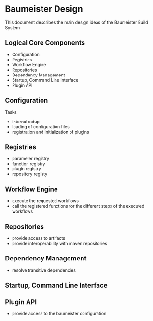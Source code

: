 Baumeister Design
=================

This document describes the main design ideas of the Baumeister Build System

Logical Core Components
-----------------------

 * Configuration
 * Registries
 * Workflow Engine
 * Repositories
 * Dependency Management
 * Startup, Command Line Interface
 * Plugin API


Configuration
-------------
Tasks
 * internal setup
 * loading of configuration files
 * registration and initialization of plugins

Registries
----------

 * parameter registry
 * function registry
 * plugin registry
 * repository registy

Workflow Engine
---------------

 * execute the requested workflows
 * call the registered functions for the different steps of the executed workflows

Repositories
------------

 * provide access to artifacts
 * provide interoperability with maven repositories

Dependency Management
---------------------

 * resolve transitive dependencies

Startup, Command Line Interface
-------------------------------


Plugin API
----------

 * provide access to the baumeister configuration
 